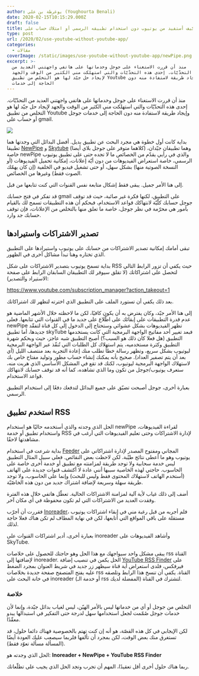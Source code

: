 ```yaml
---
author: يوغرطة بن علي (Youghourta Benali)
date: 2020-02-15T10:15:29.000Z
draft: false
title: كيف أستفيد من يوتيوب دون استخدام تطبيقه الرسمي أو امتلاك حساب على gmail
type: post
url: /2020/02/use-youtube-without-youtube-app/
categories:
  - مقالات
coverImage: /static/images/use-youtube-without-youtube-app/newPipe.png
excerpt: >-
  منذ أن قررت الاستغناء على جوجل وخدماتها على هاتفي واجهتني العديد من
  التحدّيّات. إحدى هذه التحدّيّات والتي استهلكت مني الكثير من الوقت والجهد
  لإيجاد حل جيّد لها هو التخلص من تطبيق Youtube وإيجاد طريقة لاستفادة منه دون
  الحاجة إلى خدمات
---
```

منذ أن قررت الاستغناء على جوجل وخدماتها على هاتفي واجهتني العديد من التحدّيّات. إحدى هذه التحدّيّات والتي استهلكت مني الكثير من الوقت والجهد لإيجاد حل جيّد لها هو التخلص من تطبيق Youtube وإيجاد طريقة لاستفادة منه دون الحاجة إلى خدمات جوجل أو حساب على gmail.

![](/static/images/use-youtube-without-youtube-app/newPipe.png)

بداية كانت أول خطوة هي مجرد البحث عن تطبيق بديل. أفضل البدائل التي وجدتها هما تطبيقا [NewPipe](https://f-droid.org/en/packages/org.schabi.newpipe/) و [Skytube](https://f-droid.org/en/packages/free.rm.skytube.oss/) (كلاهما متوفر على جوجل بلاي أيضا) وهما تطبيقان جيّدان، خاصة newPipe والذي في رأيي يقدّم من الخصائص ما لا تجده حتى على تطبيق يوتيوب الرسمي، خاصة استعراض الفيديوهات من دون أيّة إعلانات، إمكانية تحميل الفيديوهات (أو النسخة الصوتية منها) بشكل سهل، أو حتى تشغيل فيديو في الخلفية (إن كان يهمّك الصوت فقط) وغيرها من الخصائص.

إلى هنا الأمر جميل. يبقى فقط إشكال متابعة نفس القنوات التي كنت تتابعها من قبل.

قد تفكر في فتح حسابك gmail على التطبيق، لكنها فكرة غير صائبة، حيث قد توقف جوجل حسابك كلّيّة لانتهاكك قواعد الاستخدام، فبحكم أن هذه التطبيقات تسمح لك بالقيام بأمور هي محرّمة في نظر جوجل، خاصة ما تعلق منها بالتخلص من الإعلانات، فإن توقف حسابك جد وارد.

## تصدير الاشتراكات واستيرادها

تبقى أمامك إمكانية تصدير الاشتراكات من حسابك على يوتيوب واستيرادها على التطبيق الذي تختاره وهنا تبدأ مشاكل أخرى في الظهور.

بداية تسمح يوتيوب بتصدير الاشتراكات على شكل RSS حيث يكفي أن تزور الرابط التالي لتحصل على اشتراكاتك (لا تقلق سيوفر لك التطبيقان السابقان الرابط على صفحة الاستيراد والتصدير):

<https://www.youtube.com/subscription_manager?action_takeout=1>

بعد ذلك يكفي أن تستورد الملف على التطبيق الذي اخترته لتظهر لك اشتراكاتك.

إلى هنا الأمر جيّد، وكان يفترض به أن يكون كافيًا، لكن ما لاحظته خلال الأشهر الماضية هو عدم قدرة التطبيقات على إبقائك على اطّلاع على جديد ما في القنوات التي تتابعها. فعلى newPipe تظهر الفيديوهات بشكل عشوائي وستحتاج إلى الدخول إلى كل قناة لتفقّد جديدها، أما تطبيق skyTube فبعد تغيير أحد مفاتيح الواجهة البرمجية التي كانت يستخدمها التطبيق (هل فعلا كان ذلك هو السبب؟) أصبح التطبيق شبه عاجز، حيث وبحكم شهرة التطبيق وكثرة مستخدميه، يتم استهلاك كل الطلبات التي تُنفّذ عبر الواجهة البرمجية ليوتيوب بشكل سريع، وتظهر رسالة خطأ تطلب منك إعادة التجربة بعد منتصف الليل (أي بعد أن يتم تصفير العداد). صحيح بأنه يمكنك إنشاء حساب مطور وتوليد مفتاح خاص بك لاستهلاك الواجهة البرمجية ليوتيوب، لكنك قد تقع في المشكل الأساسي الذي هربت منه، ستعرف يوتيوب/جوجل من تكون وما الذي تشاهده، كما أنه قد توقف حسابك لانتهاكك قواعد الاستخدام.

بعبارة أخرى، جوجل أصبحت تضيّق على جميع البدائل لتدفعك دفعًا إلى استخدام التطبيق الرسمي.

## استخدم تطبيق RSS

الحل الذي وجدته والذي أستخدمه حاليًا هو استخدام newPipe لقراءة الفيديوهات، واستخدام تطبيق أو خدمة RSS لإدارة الاشتراكات وحتى تعليم الفيديوهات التي أرغب في مشاهدتها لاحقًا.

بداية شرعت في استخدام [Feeder](https://f-droid.org/en/packages/com.nononsenseapps.feeder/) المجاني ومفتوح المصدر لإدارة اشتراكاتي على يوتيوب وهو ما أعطى نتائج طيّبة. لكن لاحظت بعض النقائص. فعلى سبيل المثال التطبيق ليس خدمة سحابية ولا توجد طريقة لمزامنته مع تطبيق أو خدمة أخرى خاصة على الحاسوب. حاجتي لهذه الخاصية سببها أنني عادة لا أكتشف قنوات جديدة على الهاتف (أستخدم الهاتف لاستهلاك المحتوى فقط وليس للبحث) وإنما على الحاسوب، ولا توجد طريقة سهلة وسريعة لإضافة اشتراك جديد من دون هذه الخاصّيّة.

أضف إلى ذلك غياب لأية آلية لمزامنة الاشتراكات الحالية. تعطّل هاتفي خلال هذه الفترة وفقدت العديد من الاشتراكات التي لم تكون محفوظة في أي مكان آخر.

فقررت أن أجرّب [Inoreader](https://www.inoreader.com/)، فلم أجربه من قبل رغبة مني في إبقاء اشتراكات يوتيوب مستقلة على باقي المواقع التي أتابعها، لكن في نهاية المطاف لم تكن هناك فعلا حاجة لذلك.

بعبارة أخرى، أدير اشتراكات القنوات على inoreader وأشاهد الفيديوهات على SkyTube.

يبقى مشكل واحد سيواجهك مع هذا الحل وهو حاجتك للحصول على خلاصات rss القناة لإضافتها إلى inoreader. الحل يكمن في تنصيب إضافة [YouTube RSS Finder](https://addons.mozilla.org/en-US/firefox/addon/youtube-rss-finder/) على فيرفكس، فلدى استعراض أية قناة سيظهر زر جديد في شريط العنوان بمجرد الضغط عليه يفتح المتصفح صفحة جديدة بخلاصات rss القناة. يكفي أن تنسخ هذا الرابط وتلصقه في خانة البحث على inoreader (أو خدمة الـ rss المفضلة لديك) لتشترك في القناة.

### خلاصة

التخلص من جوجل أو أي من خدماتها ليس بالأمر الهيّن، ليس لغياب بدائل جيّدة، وإنما لأن خدمات جوجل صُمّمت لجعل استخدامها سهل لدرجة حتى التفكير في استبدالها يبدو معقّدًا.

لكن الإيجابي في كل هذه القصّة، هو أنه إن كنت تهتم بالخصوصية فهناك دائما حلول، قد تستغرق منك بعض الوقت، لكن بمجرد أن تألفها فلربما سيصعب عليك العودة أيضًا (المسألة مسألة تعوّد فقط).

الحل الذي وجدته هو: **Inoreader + NewPipe + YouTube RSS Finder**

ربما هناك حلول أخرى أقل تعقيدًا، المهم أن تجرب وتجد الحل الذي يجيب على تطلّعاتك.
